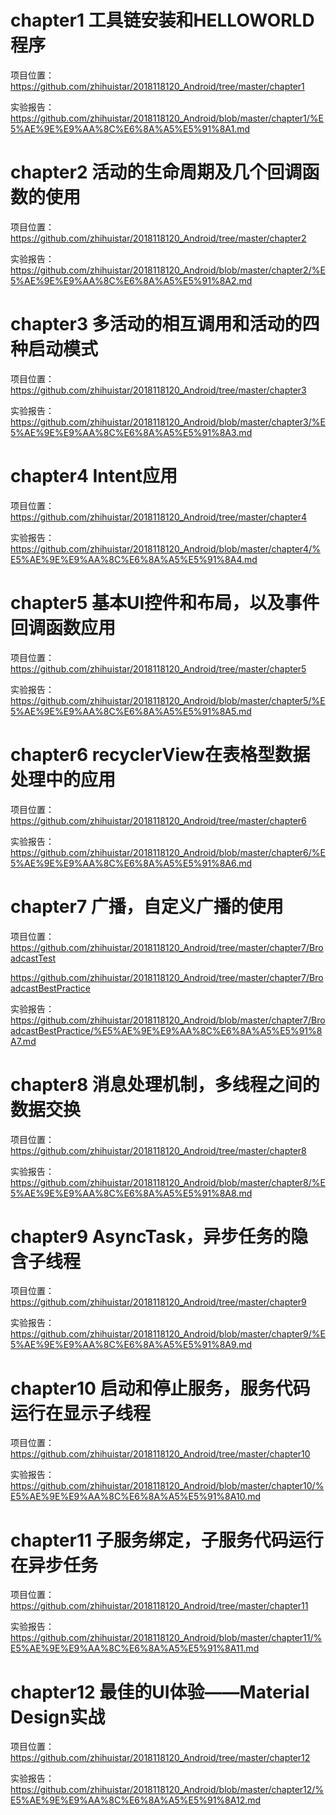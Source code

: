 # chapter1 工具链安装和HELLOWORLD程序

项目位置：https://github.com/zhihuistar/2018118120_Android/tree/master/chapter1

实验报告：https://github.com/zhihuistar/2018118120_Android/blob/master/chapter1/%E5%AE%9E%E9%AA%8C%E6%8A%A5%E5%91%8A1.md

# chapter2 活动的生命周期及几个回调函数的使用

项目位置：https://github.com/zhihuistar/2018118120_Android/tree/master/chapter2

实验报告：https://github.com/zhihuistar/2018118120_Android/blob/master/chapter2/%E5%AE%9E%E9%AA%8C%E6%8A%A5%E5%91%8A2.md

# chapter3 多活动的相互调用和活动的四种启动模式

项目位置：https://github.com/zhihuistar/2018118120_Android/tree/master/chapter3

实验报告：https://github.com/zhihuistar/2018118120_Android/blob/master/chapter3/%E5%AE%9E%E9%AA%8C%E6%8A%A5%E5%91%8A3.md

# chapter4 Intent应用

项目位置：https://github.com/zhihuistar/2018118120_Android/tree/master/chapter4

实验报告：https://github.com/zhihuistar/2018118120_Android/blob/master/chapter4/%E5%AE%9E%E9%AA%8C%E6%8A%A5%E5%91%8A4.md

# chapter5 基本UI控件和布局，以及事件回调函数应用

项目位置：https://github.com/zhihuistar/2018118120_Android/tree/master/chapter5

实验报告：https://github.com/zhihuistar/2018118120_Android/blob/master/chapter5/%E5%AE%9E%E9%AA%8C%E6%8A%A5%E5%91%8A5.md

# chapter6 recyclerView在表格型数据处理中的应用

项目位置：https://github.com/zhihuistar/2018118120_Android/tree/master/chapter6

实验报告：https://github.com/zhihuistar/2018118120_Android/blob/master/chapter6/%E5%AE%9E%E9%AA%8C%E6%8A%A5%E5%91%8A6.md

# chapter7 广播，自定义广播的使用

项目位置：https://github.com/zhihuistar/2018118120_Android/tree/master/chapter7/BroadcastTest

https://github.com/zhihuistar/2018118120_Android/tree/master/chapter7/BroadcastBestPractice

实验报告：https://github.com/zhihuistar/2018118120_Android/blob/master/chapter7/BroadcastBestPractice/%E5%AE%9E%E9%AA%8C%E6%8A%A5%E5%91%8A7.md

# chapter8 消息处理机制，多线程之间的数据交换

项目位置：https://github.com/zhihuistar/2018118120_Android/tree/master/chapter8

实验报告：https://github.com/zhihuistar/2018118120_Android/blob/master/chapter8/%E5%AE%9E%E9%AA%8C%E6%8A%A5%E5%91%8A8.md

# chapter9 AsyncTask，异步任务的隐含子线程

项目位置：https://github.com/zhihuistar/2018118120_Android/tree/master/chapter9

实验报告：https://github.com/zhihuistar/2018118120_Android/blob/master/chapter9/%E5%AE%9E%E9%AA%8C%E6%8A%A5%E5%91%8A9.md

# chapter10 启动和停止服务，服务代码运行在显示子线程

项目位置：https://github.com/zhihuistar/2018118120_Android/tree/master/chapter10

实验报告：https://github.com/zhihuistar/2018118120_Android/blob/master/chapter10/%E5%AE%9E%E9%AA%8C%E6%8A%A5%E5%91%8A10.md

# chapter11 子服务绑定，子服务代码运行在异步任务

项目位置：https://github.com/zhihuistar/2018118120_Android/tree/master/chapter11

实验报告：https://github.com/zhihuistar/2018118120_Android/blob/master/chapter11/%E5%AE%9E%E9%AA%8C%E6%8A%A5%E5%91%8A11.md

# chapter12 最佳的UI体验——Material Design实战

项目位置：https://github.com/zhihuistar/2018118120_Android/tree/master/chapter12

实验报告：https://github.com/zhihuistar/2018118120_Android/blob/master/chapter12/%E5%AE%9E%E9%AA%8C%E6%8A%A5%E5%91%8A12.md

